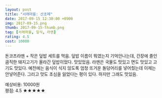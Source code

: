 ```yaml
---
layout: post
title: "서래마을: 산초메"
date: 2017-09-15 12:30:00 +0900
img: 2017-09-15.png
thumb: 2017-09-15-thumb.png
tag: [서래마을, 일식, 라멘]
rating: 4.5
cost: 10000
---
```

돈코츠라멘 + 작은 덮밥 세트를 먹음. 덮밥 이름이 뭐였는지 기억안나는데, 간장에 졸인 큼직한 돼지고기가 올라간 덮밥이었다. 맛있었음.
라멘은 국물도 맛있고 면도 맛있고 고기도 맛있다. 예전에는 음식이 식지 않도록 엄청 뜨거운 돌덩어리를 넣어줬는데 이제는 안넣어준다. 그리고 맛도 초심을 잃었다는 평이 있다. 하지만 그래도 맛있음.

예상비용: 10000원 <br>
평점: 4.5 &#9733;&#9733;&#9733;&#9733;&#9733;
